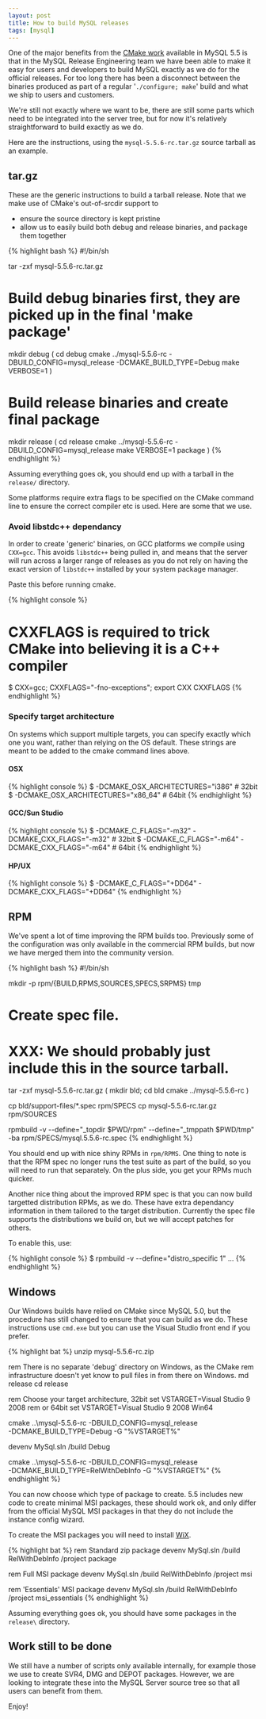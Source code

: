 ```yaml
---
layout: post
title: How to build MySQL releases
tags: [mysql]
---
```


One of the major benefits from the [CMake
work](http://forge.mysql.com/wiki/CMake) available in MySQL 5.5 is that in the
MySQL Release Engineering team we have been able to make it easy for users and
developers to build MySQL exactly as we do for the official releases.  For too
long there has been a disconnect between the binaries produced as part of a
regular '`./configure; make`' build and what we ship to users and customers.

We're still not exactly where we want to be, there are still some parts which
need to be integrated into the server tree, but for now it's relatively
straightforward to build exactly as we do.

Here are the instructions, using the `mysql-5.5.6-rc.tar.gz` source tarball as an
example.

## tar.gz

These are the generic instructions to build a tarball release.  Note that we
make use of CMake's out-of-srcdir support to

* ensure the source directory is kept pristine
* allow us to easily build both debug and release binaries, and package them together

{% highlight bash %}
#!/bin/sh

tar -zxf mysql-5.5.6-rc.tar.gz

# Build debug binaries first, they are picked up in the final 'make package'
mkdir debug
(
  cd debug
  cmake ../mysql-5.5.6-rc -DBUILD_CONFIG=mysql_release -DCMAKE_BUILD_TYPE=Debug
  make VERBOSE=1
)

# Build release binaries and create final package
mkdir release
(
  cd release
  cmake ../mysql-5.5.6-rc -DBUILD_CONFIG=mysql_release
  make VERBOSE=1 package
)
{% endhighlight %}

Assuming everything goes ok, you should end up with a tarball in the `release/`
directory.

Some platforms require extra flags to be specified on the CMake command line to
ensure the correct compiler etc is used.  Here are some that we use.

### Avoid libstdc++ dependancy

In order to create 'generic' binaries, on GCC platforms we compile using
`CXX=gcc`.  This avoids `libstdc++` being pulled in, and means that the server
will run across a larger range of releases as you do not rely on having the
exact version of `libstdc++` installed by your system package manager.

Paste this before running cmake.

{% highlight console %}
# CXXFLAGS is required to trick CMake into believing it is a C++ compiler
$ CXX=gcc; CXXFLAGS="-fno-exceptions"; export CXX CXXFLAGS
{% endhighlight %}

### Specify target architecture

On systems which support multiple targets, you can specify exactly which one
you want, rather than relying on the OS default.  These strings are meant to be
added to the cmake command lines above.

#### OSX

{% highlight console %}
$ -DCMAKE_OSX_ARCHITECTURES="i386"    # 32bit
$ -DCMAKE_OSX_ARCHITECTURES="x86_64"  # 64bit
{% endhighlight %}

#### GCC/Sun Studio

{% highlight console %}
$ -DCMAKE_C_FLAGS="-m32" -DCMAKE_CXX_FLAGS="-m32"  # 32bit
$ -DCMAKE_C_FLAGS="-m64" -DCMAKE_CXX_FLAGS="-m64"  # 64bit
{% endhighlight %}

#### HP/UX

{% highlight console %}
$ -DCMAKE_C_FLAGS="+DD64" -DCMAKE_CXX_FLAGS="+DD64"
{% endhighlight %}

## RPM

We've spent a lot of time improving the RPM builds too.  Previously some of the
configuration was only available in the commercial RPM builds, but now we have
merged them into the community version.

{% highlight bash %}
#!/bin/sh

mkdir -p rpm/{BUILD,RPMS,SOURCES,SPECS,SRPMS} tmp

# Create spec file.
# XXX: We should probably just include this in the source tarball.
tar -zxf mysql-5.5.6-rc.tar.gz
(
  mkdir bld; cd bld
  cmake ../mysql-5.5.6-rc
)

cp bld/support-files/*.spec rpm/SPECS
cp mysql-5.5.6-rc.tar.gz rpm/SOURCES

rpmbuild -v --define="_topdir $PWD/rpm" --define="_tmppath $PWD/tmp" \
 -ba rpm/SPECS/mysql.5.5.6-rc.spec
{% endhighlight %}

You should end up with nice shiny RPMs in `rpm/RPMS`.  One thing to note is
that the RPM spec no longer runs the test suite as part of the build, so you
will need to run that separately.  On the plus side, you get your RPMs much
quicker.

Another nice thing about the improved RPM spec is that you can now build
targetted distribution RPMs, as we do.  These have extra dependancy information
in them tailored to the target distribution.  Currently the spec file supports
the distributions we build on, but we will accept patches for others.

To enable this, use:

{% highlight console %}
$ rpmbuild -v --define="distro_specific 1" ...
{% endhighlight %}

## Windows

Our Windows builds have relied on CMake since MySQL 5.0, but the procedure has
still changed to ensure that you can build as we do.  These instructions use
`cmd.exe` but you can use the Visual Studio front end if you prefer.

{% highlight bat %}
unzip mysql-5.5.6-rc.zip

rem There is no separate 'debug' directory on Windows, as the CMake
rem infrastructure doesn't yet know to pull files in from there on Windows.
md release
cd release

rem Choose your target architecture, 32bit
set VSTARGET=Visual Studio 9 2008
rem or 64bit
set VSTARGET=Visual Studio 9 2008 Win64

cmake ..\mysql-5.5.6-rc -DBUILD_CONFIG=mysql_release \
 -DCMAKE_BUILD_TYPE=Debug -G "%VSTARGET%"

devenv MySql.sln /build Debug

cmake ..\mysql-5.5.6-rc -DBUILD_CONFIG=mysql_release \
 -DCMAKE_BUILD_TYPE=RelWithDebInfo -G "%VSTARGET%"
{% endhighlight %}

You can now choose which type of package to create.  5.5 includes new code to
create minimal MSI packages, these should work ok, and only differ from the
official MySQL MSI packages in that they do not include the instance config
wizard.

To create the MSI packages you will need to install
[WiX](http://wix.codeplex.com/).

{% highlight bat %}
rem Standard zip package
devenv MySql.sln /build RelWithDebInfo /project package

rem Full MSI package
devenv MySql.sln /build RelWithDebInfo /project msi

rem 'Essentials' MSI package
devenv MySql.sln /build RelWithDebInfo /project msi_essentials
{% endhighlight %}

Assuming everything goes ok, you should have some packages in the `release\`
directory.

## Work still to be done

We still have a number of scripts only available internally, for example those
we use to create SVR4, DMG and DEPOT packages.  However, we are looking to
integrate these into the MySQL Server source tree so that all users can benefit
from them.

Enjoy!
